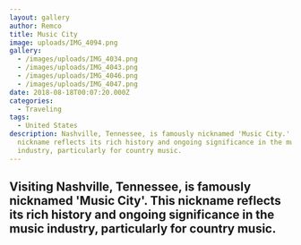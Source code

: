 ```yaml
---
layout: gallery
author: Remco
title: Music City
image: uploads/IMG_4094.png
gallery:
  - /images/uploads/IMG_4034.png
  - /images/uploads/IMG_4043.png
  - /images/uploads/IMG_4046.png
  - /images/uploads/IMG_4047.png
date: 2018-08-18T00:07:20.000Z
categories:
  - Traveling
tags:
  - United States
description: Nashville, Tennessee, is famously nicknamed 'Music City.' This
  nickname reflects its rich history and ongoing significance in the music
  industry, particularly for country music.
---
```


## Visiting Nashville, Tennessee, is famously nicknamed 'Music City'. This nickname reflects its rich history and ongoing significance in the music industry, particularly for country music.

